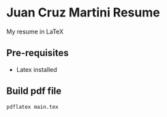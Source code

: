 # Juan Cruz Martini Resume
My resume in LaTeX

## Pre-requisites
- Latex installed

## Build pdf file
```
pdflatex main.tex 
```

